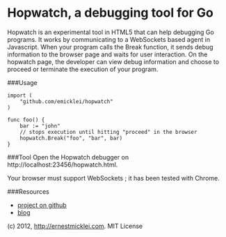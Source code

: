 # Hopwatch, a debugging tool for Go

Hopwatch is an experimental tool in HTML5 that can help debugging Go programs. 
It works by communicating to a WebSockets based agent in Javascript.
When your program calls the Break function, it sends debug information to the browser page and waits for user interaction.
On the hopwatch page, the developer can view debug information and choose to proceed or terminate the execution of your program.

###Usage

	import (
		"github.com/emicklei/hopwatch"
	)
	
	func foo() {
		bar := "john"
		// stops execution until hitting "proceed" in the browser
		hopwatch.Break("foo", "bar", bar)
	}

###Tool
Open the Hopwatch debugger on http://localhost:23456/hopwatch.html.

Your browser must support WebSockets ; it has been tested with Chrome.

###Resources

- [project on github](https://github.com/emicklei/hopwatch)
- [blog](http://ernestmicklei.com)

(c) 2012, http://ernestmicklei.com. MIT License
	